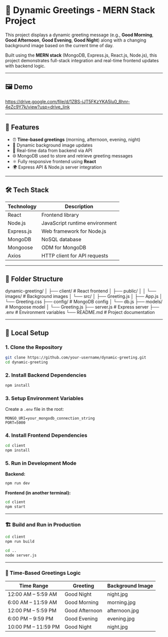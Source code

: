 # 🌇 Dynamic Greetings - MERN Stack Project

This project displays a dynamic greeting message (e.g., **Good Morning**, **Good Afternoon**, **Good Evening**, **Good Night**) along with a changing background image based on the current time of day.

Built using the **MERN stack** (MongoDB, Express.js, React.js, Node.js), this project demonstrates full-stack integration and real-time frontend updates with backend logic.

---

## 🖼️ Demo

https://drive.google.com/file/d/1ZBS-jJT5FKzYKA5lu0_8hnr-4eZc9Y7k/view?usp=drive_link

---

## 🚀 Features

- ⏰ **Time-based greetings** (morning, afternoon, evening, night)
- 🌄 Dynamic background image updates
- 🔁 Real-time data from backend via API
- 🌐 MongoDB used to store and retrieve greeting messages
- ⚛️ Fully responsive frontend using **React**
- 🌍 Express API & Node.js server integration

---

## 🛠️ Tech Stack

| Technology     | Description                     |
|----------------|---------------------------------|
| React          | Frontend library                |
| Node.js        | JavaScript runtime environment  |
| Express.js     | Web framework for Node.js       |
| MongoDB        | NoSQL database                  |
| Mongoose       | ODM for MongoDB                 |
| Axios          | HTTP client for API requests    |

---
## 📁 Folder Structure

dynamic-greeting/
│
├── client/             # React frontend
│   ├── public/
│   │   └── images/     # Background images
│   └── src/
│       ├── Greeting.js
│       ├── App.js
│       └── Greeting.css
├── config/             # MongoDB config
│   └── db.js
├── models/             # Mongoose model
│   └── Greeting.js
├── server.js           # Express server
├── .env                # Environment variables
└── README.md           # Project documentation

---

## 🧪 Local Setup

### 1. Clone the Repository

```bash
git clone https://github.com/your-username/dynamic-greeting.git
cd dynamic-greeting
```

### 2. Install Backend Dependencies
```bash
npm install
```

### 3. Setup Environment Variables  
Create a `.env` file in the root:

```env
MONGO_URI=your_mongodb_connection_string  
PORT=5000
```

### 4. Install Frontend Dependencies
```bash
cd client  
npm install
```

### 5. Run in Development Mode

**Backend:**
```bash
npm run dev
```

**Frontend (in another terminal):**
```bash
cd client  
npm start
```

---

### 🏗️ Build and Run in Production

```bash
cd client  
npm run build

cd ..  
node server.js
```

---

### 📸 Time-Based Greetings Logic

| Time Range           | Greeting        | Background Image |
|----------------------|------------------|------------------|
| 12:00 AM – 5:59 AM   | Good Night       | night.jpg        |
| 6:00 AM – 11:59 AM   | Good Morning     | morning.jpg      |
| 12:00 PM – 5:59 PM   | Good Afternoon   | afternoon.jpg    |
| 6:00 PM – 9:59 PM    | Good Evening     | evening.jpg      |
| 10:00 PM – 11:59 PM  | Good Night       | night.jpg        |
